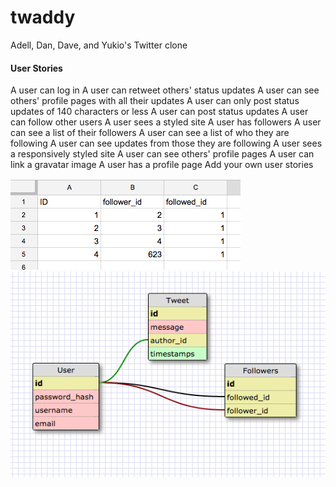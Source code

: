 # twaddy
Adell, Dan, Dave, and Yukio's Twitter clone

#### User Stories
A user can log in
A user can retweet others' status updates
A user can see others' profile pages with all their updates
A user can only post status updates of 140 characters or less
A user can post status updates
A user can follow other users
A user sees a styled site
A user has followers
A user can see a list of their followers
A user can see a list of who they are following
A user can see updates from those they are following
A user sees a responsively styled site
A user can see others' profile pages
A user can link a gravatar image
A user has a profile page
Add your own user stories

<img src="imgs/follower_table.png">
<img src="imgs/schema.png">
